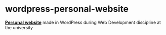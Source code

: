<h1>wordpress-personal-website</h1>
<p><a href=https://leonardoreisc.github.io/wordpress-personal-website><b>Personal website</b></a> made in WordPress during Web Development discipline at the university</p>
